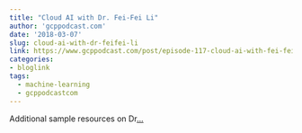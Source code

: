 ```yaml
---
title: "Cloud AI with Dr. Fei-Fei Li"
author: 'gcppodcast.com'
date: '2018-03-07'
slug: cloud-ai-with-dr-feifei-li
link: https://www.gcppodcast.com/post/episode-117-cloud-ai-with-fei-fei-li/
categories:
- bloglink
tags:
  - machine-learning
  - gcppodcastcom
---
```


Additional sample resources on Dr[... <i class="fas fa-external-link-alt"></i>](https://www.gcppodcast.com/post/episode-117-cloud-ai-with-fei-fei-li/)

